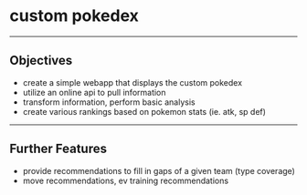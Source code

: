 # custom pokedex
---
## Objectives
- create a simple webapp that displays the custom pokedex
- utilize an online api to pull information
- transform information, perform basic analysis
- create various rankings based on pokemon stats (ie. atk, sp def)
---
## Further Features
- provide recommendations to fill in gaps of a given team (type coverage)
- move recommendations, ev training recommendations